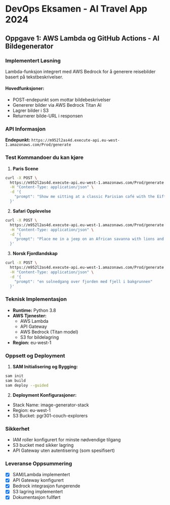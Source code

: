 # DevOps Eksamen - AI Travel App 2024

## Oppgave 1: AWS Lambda og GitHub Actions - AI Bildegenerator

### Implementert Løsning
Lambda-funksjon integrert med AWS Bedrock for å generere reisebilder basert på tekstbeskrivelser.

#### Hovedfunksjoner:
- POST-endepunkt som mottar bildebeskrivelser
- Genererer bilder via AWS Bedrock Titan AI
- Lagrer bilder i S3
- Returnerer bilde-URL i responsen

### API Informasjon
**Endepunkt:** `https://m952l2as4d.execute-api.eu-west-1.amazonaws.com/Prod/generate`

### Test Kommandoer du kan kjøre

1. **Paris Scene**
```bash
curl -X POST \
  https://m952l2as4d.execute-api.eu-west-1.amazonaws.com/Prod/generate \
  -H "Content-Type: application/json" \
  -d '{
    "prompt": "Show me sitting at a classic Parisian café with the Eiffel Tower in the background, a coffee and croissant on the table. The image should have an old polaroid filter, with soft faded tones and a sunbeam lightly hitting the Eiffel Tower."
  }'
```

2. **Safari Opplevelse**
```bash
curl -X POST \
  https://m952l2as4d.execute-api.eu-west-1.amazonaws.com/Prod/generate \
  -H "Content-Type: application/json" \
  -d '{
    "prompt": "Place me in a jeep on an African savanna with lions and elephants in the background under a golden sunset. Use an analog 1980s photo effect with warm color tones, and give it a grainy texture for an authentic safari experience."
  }'
```

3. **Norsk Fjordlandskap**
```bash
curl -X POST \
  https://m952l2as4d.execute-api.eu-west-1.amazonaws.com/Prod/generate \
  -H "Content-Type: application/json" \
  -d '{
    "prompt": "en solnedgang over fjorden med fjell i bakgrunnen"
  }'
```

### Teknisk Implementasjon
- **Runtime:** Python 3.8
- **AWS Tjenester:**
  - AWS Lambda
  - API Gateway
  - AWS Bedrock (Titan model)
  - S3 for bildelagring
- **Region:** eu-west-1

### Oppsett og Deployment
1. **SAM Initialisering og Bygging:**
```bash
sam init
sam build
sam deploy --guided
```

2. **Deployment Konfigurasjoner:**
- Stack Name: image-generator-stack
- Region: eu-west-1
- S3 Bucket: pgr301-couch-explorers

### Sikkerhet
- IAM roller konfigurert for minste nødvendige tilgang
- S3 bucket med sikker lagring
- API Gateway uten autentisering (som spesifisert)

### Leveranse Oppsummering
- [x] SAM/Lambda implementert
- [x] API Gateway konfigurert
- [x] Bedrock integrasjon fungerende
- [x] S3 lagring implementert
- [x] Dokumentasjon fullført